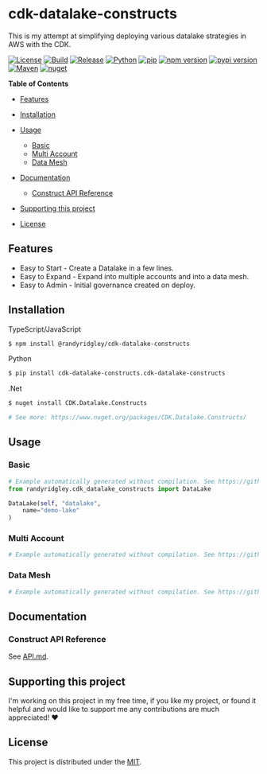 # cdk-datalake-constructs  <!-- omit in toc -->

This is my attempt at simplifying deploying various datalake strategies in AWS with the CDK.

[![License](https://img.shields.io/badge/License-MIT-green)](https://opensource.org/licenses/MIT)
[![Build](https://github.com/randyridgley/cdk-datalake-constructs/workflows/build/badge.svg)](https://github.com/randyridgley/cdk-datalake-constructs/workflows/build.yml)
[![Release](https://github.com/randyridgley/cdk-datalake-constructs/workflows/release/badge.svg)](https://github.com/randyridgley/cdk-datalake-constructs/workflows/release.yml)
[![Python](https://img.shields.io/pypi/pyversions/cdk-datalake-constructs)](https://pypi.org) [![pip](https://img.shields.io/badge/pip%20install-cdk--datalake--constructs-blue)](https://pypi.org/project/cdk-datalake-constructs/)
[![npm version](https://img.shields.io/npm/v/cdk-datalake-constructs)](https://www.npmjs.com/package/cdk-datalake-constructs) [![pypi version](https://img.shields.io/pypi/v/cdk-datalake-constructs)](https://pypi.org/project/cdk-datalake-constructs/) [![Maven](https://img.shields.io/maven-central/v/io.github.randyridgley/cdk-datalake-constructs)](https://search.maven.org/search?q=a:cdk-datalake-constructs) [![nuget](https://img.shields.io/nuget/v/Cdk.Datalake.Constructs)](https://www.nuget.org/packages/Cdk.Datalake.Constructs/)

**Table of Contents**

* [Features](#features)
* [Installation](#installation)
* [Usage](#usage)

  * [Basic](#basic)
  * [Multi Account](#multi-account)
  * [Data Mesh](#data-mesh)
* [Documentation](#documentation)

  * [Construct API Reference](#construct-api-reference)
* [Supporting this project](#supporting-this-project)
* [License](#license)

## Features

* Easy to Start - Create a Datalake in a few lines.
* Easy to Expand - Expand into multiple accounts and into a data mesh.
* Easy to Admin - Initial governance created on deploy.

## Installation

TypeScript/JavaScript

```sh
$ npm install @randyridgley/cdk-datalake-constructs
```

Python

```sh
$ pip install cdk-datalake-constructs.cdk-datalake-constructs
```

.Net

```sh
$ nuget install CDK.Datalake.Constructs

# See more: https://www.nuget.org/packages/CDK.Datalake.Constructs/
```

## Usage

### Basic

```python
# Example automatically generated without compilation. See https://github.com/aws/jsii/issues/826
from randyridgley.cdk_datalake_constructs import DataLake

DataLake(self, "datalake",
    name="demo-lake"
)
```

### Multi Account

```python
# Example automatically generated without compilation. See https://github.com/aws/jsii/issues/826
```

### Data Mesh

```python
# Example automatically generated without compilation. See https://github.com/aws/jsii/issues/826
```

## Documentation

### Construct API Reference

See [API.md](./API.md).

## Supporting this project

I'm working on this project in my free time, if you like my project, or found it helpful and would like to support me any contributions are much appreciated! ❤️

## License

This project is distributed under the [MIT](./LICENSE).
